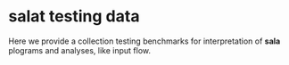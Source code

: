 # **salat testing data**

Here we provide a collection testing benchmarks for interpretation
of **sala** plograms and analyses, like input flow.

